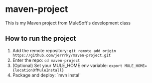 # maven-project
This is my Maven project from MuleSoft's development class
## How to run the project
1. Add the remote repository: `git remote add origin
https://github.com/jerrrky/maven-project.git`
2. Enter the repo: `cd maven-project`
3. (Optional) Set your MULE_HOME env variable: `export
MULE_HOME={locationOfMuleInstall}`
4. Package and deploy: `mvn instal'
